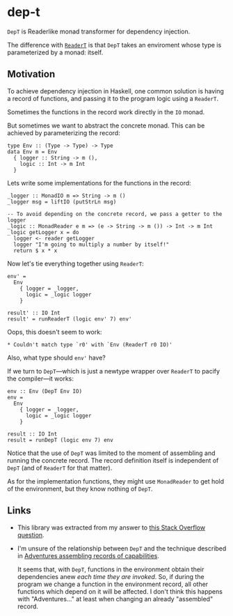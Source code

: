 # dep-t

`DepT` is Readerlike monad transformer for dependency injection.

The difference with
[`ReaderT`](http://hackage.haskell.org/package/mtl-2.2.2/docs/Control-Monad-Reader.html)
is that `DepT` takes an enviroment whose type is parameterized by a monad:
itself. 

## Motivation

To achieve dependency injection in Haskell, one common solution is having a
record of functions, and passing it to the program logic using a `ReaderT`.

Sometimes the functions in the record work directly in the `IO` monad.

But sometimes we want to abstract the concrete monad. This can be achieved by
parameterizing the record:

    type Env :: (Type -> Type) -> Type
    data Env m = Env
      { logger :: String -> m (),
        logic :: Int -> m Int
      }

Lets write some implementations for the functions in the record:

    _logger :: MonadIO m => String -> m ()
    _logger msg = liftIO (putStrLn msg)

    -- To avoid depending on the concrete record, we pass a getter to the logger
    _logic :: MonadReader e m => (e -> String -> m ()) -> Int -> m Int
    _logic getLogger x = do
      logger <- reader getLogger
      logger "I'm going to multiply a number by itself!"
      return $ x * x

Now let's tie everything together using `ReaderT`:

    env' =
      Env
        { logger = _logger,
          logic = _logic logger
        }

    result' :: IO Int
    result' = runReaderT (logic env' 7) env'

Oops, this doesn't seem to work:

    * Couldn't match type `r0' with `Env (ReaderT r0 IO)'

Also, what type should `env'` have?

If we turn to `DepT`—which is just a newtype wrapper over `ReaderT` to pacify
the compiler—it works:

    env :: Env (DepT Env IO)
    env =
      Env
        { logger = _logger,
          logic = _logic logger
        }

    result :: IO Int
    result = runDepT (logic env 7) env

Notice that the use of `DepT` was limited to the moment of assembling and
running the concrete record. The record definition itself is independent of
`DepT` (and of `ReaderT` for that matter). 

As for the implementation functions, they might use `MonadReader` to get hold
of the environment, but they know nothing of `DepT`.

## Links

- This library was extracted from my answer to [this Stack Overflow
  question](https://stackoverflow.com/a/61782258/1364288).

- I'm unsure of the relationship between `DepT` and the technique described in
  [Adventures assembling records of
  capabilities](https://discourse.haskell.org/t/adventures-assembling-records-of-capabilities/623). 

  It seems that,  with `DepT`, functions in the environment obtain their
  dependencies anew *each time they are invoked*. So, if during the program we
  change a function in the environment record, all other functions which depend
  on it will be affected. I don't think this happens with "Adventures..." at
  least when changing an already "assembled" record.

